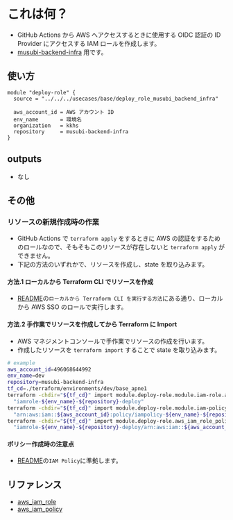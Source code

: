 # これは何？

- GitHub Actions から AWS へアクセスするときに使用する OIDC 認証の ID Provider にアクセスする IAM ロールを作成します。
- [musubi-backend-infra](https://github.com/kkhs/musubi-infra) 用です。

## 使い方

```hcl
module "deploy-role" {
  source = "../../../usecases/base/deploy_role_musubi_backend_infra"

  aws_account_id = AWS アカウント ID
  env_name       = 環境名
  organization   = kkhs
  repository     = musubi-backend-infra
}
```

## outputs

- なし

## その他

### リソースの新規作成時の作業

- GitHub Actions で `terraform apply` をするときに AWS の認証をするためのロールなので、そもそもこのリソースが存在しないと `terraform apply` ができません。
- 下記の方法のいずれかで、リソースを作成し、state を取り込みます。

#### 方法.1 ローカルから Terraform CLI でリソースを作成

- [README](../../../../README.md)の`ローカルから Terraform CLI を実行する方法`にある通り、ローカルから AWS SSO のロールで実行します。

#### 方法.2 手作業でリソースを作成してから Terraform に Import

- AWS マネジメントコンソールで手作業でリソースの作成を行います。
- 作成したリソースを `terraform import` することで state を取り込みます。

```bash
# example
aws_account_id=496068644992
env_name=dev
repository=musubi-backend-infra
tf_cd=./terraform/environments/dev/base_apne1
terraform -chdir="${tf_cd}" import module.deploy-role.module.iam-role.aws_iam_role.this \
  "iamrole-${env_name}-${repository}-deploy"
terraform -chdir="${tf_cd}" import module.deploy-role.module.iam-policy.aws_iam_policy.this \
  "arn:aws:iam::${aws_account_id}:policy/iampolicy-${env_name}-${repository}-deploy"
terraform -chdir="${tf_cd}" import module.deploy-role.aws_iam_role_policy_attachment.this \
  "iamrole-${env_name}-${repository}-deploy/arn:aws:iam::${aws_account_id}:policy/iampolicy-${env_name}-${repository}-deploy"
```

#### ポリシー作成時の注意点

- [README](../../../../README.md)の`IAM Policy`に準拠します。

## リファレンス

- [aws_iam_role](https://registry.terraform.io/providers/hashicorp/aws/latest/docs/resources/iam_role)
- [aws_iam_policy](https://registry.terraform.io/providers/hashicorp/aws/latest/docs/resources/iam_policy)
